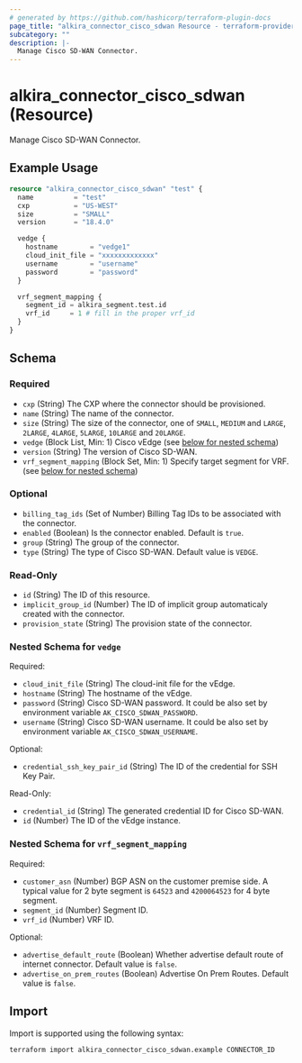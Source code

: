 ```yaml
---
# generated by https://github.com/hashicorp/terraform-plugin-docs
page_title: "alkira_connector_cisco_sdwan Resource - terraform-provider-alkira"
subcategory: ""
description: |-
  Manage Cisco SD-WAN Connector.
---
```


# alkira_connector_cisco_sdwan (Resource)

Manage Cisco SD-WAN Connector.

## Example Usage

```terraform
resource "alkira_connector_cisco_sdwan" "test" {
  name          = "test"
  cxp           = "US-WEST"
  size          = "SMALL"
  version       = "18.4.0"

  vedge {
    hostname        = "vedge1"
    cloud_init_file = "xxxxxxxxxxxxx"
    username        = "username"
    password        = "password"
  }

  vrf_segment_mapping {
    segment_id = alkira_segment.test.id
    vrf_id     = 1 # fill in the proper vrf_id
  }
}
```

<!-- schema generated by tfplugindocs -->
## Schema

### Required

- `cxp` (String) The CXP where the connector should be provisioned.
- `name` (String) The name of the connector.
- `size` (String) The size of the connector, one of `SMALL`, `MEDIUM` and `LARGE`, `2LARGE`, `4LARGE`, `5LARGE`, `10LARGE` and `20LARGE`.
- `vedge` (Block List, Min: 1) Cisco vEdge (see [below for nested schema](#nestedblock--vedge))
- `version` (String) The version of Cisco SD-WAN.
- `vrf_segment_mapping` (Block Set, Min: 1) Specify target segment for VRF. (see [below for nested schema](#nestedblock--vrf_segment_mapping))

### Optional

- `billing_tag_ids` (Set of Number) Billing Tag IDs to be associated with the connector.
- `enabled` (Boolean) Is the connector enabled. Default is `true`.
- `group` (String) The group of the connector.
- `type` (String) The type of Cisco SD-WAN. Default value is `VEDGE`.

### Read-Only

- `id` (String) The ID of this resource.
- `implicit_group_id` (Number) The ID of implicit group automaticaly created with the connector.
- `provision_state` (String) The provision state of the connector.

<a id="nestedblock--vedge"></a>
### Nested Schema for `vedge`

Required:

- `cloud_init_file` (String) The cloud-init file for the vEdge.
- `hostname` (String) The hostname of the vEdge.
- `password` (String) Cisco SD-WAN password. It could be also set by environment variable `AK_CISCO_SDWAN_PASSWORD`.
- `username` (String) Cisco SD-WAN username. It could be also set by environment variable `AK_CISCO_SDWAN_USERNAME`.

Optional:

- `credential_ssh_key_pair_id` (String) The ID of the credential for SSH Key Pair.

Read-Only:

- `credential_id` (String) The generated credential ID for Cisco SD-WAN.
- `id` (Number) The ID of the vEdge instance.


<a id="nestedblock--vrf_segment_mapping"></a>
### Nested Schema for `vrf_segment_mapping`

Required:

- `customer_asn` (Number) BGP ASN on the customer premise side. A typical value for 2 byte segment is `64523` and `4200064523` for 4 byte segment.
- `segment_id` (Number) Segment ID.
- `vrf_id` (Number) VRF ID.

Optional:

- `advertise_default_route` (Boolean) Whether advertise default route of internet connector. Default value is `false`.
- `advertise_on_prem_routes` (Boolean) Advertise On Prem Routes. Default value is `false`.

## Import

Import is supported using the following syntax:

```shell
terraform import alkira_connector_cisco_sdwan.example CONNECTOR_ID
```
